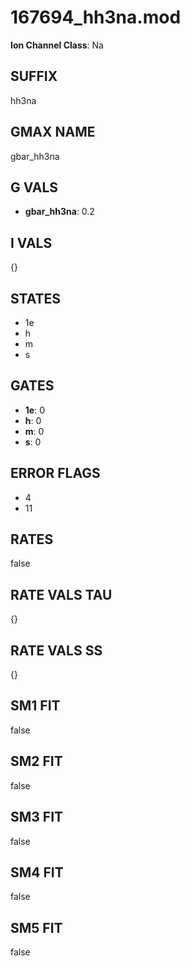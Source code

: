 # 167694_hh3na.mod

**Ion Channel Class**: Na

## SUFFIX

hh3na

## GMAX NAME

gbar_hh3na

## G VALS

- **gbar_hh3na**: 0.2

## I VALS

{}

## STATES

- 1e
- h
- m
- s

## GATES

- **1e**: 0
- **h**: 0
- **m**: 0
- **s**: 0

## ERROR FLAGS

- 4
- 11

## RATES

false

## RATE VALS TAU

{}

## RATE VALS SS

{}

## SM1 FIT

false

## SM2 FIT

false

## SM3 FIT

false

## SM4 FIT

false

## SM5 FIT

false
